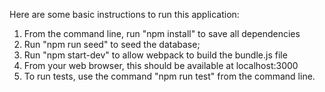 Here are some basic instructions to run this application:

1. From the command line, run "npm install" to save all dependencies
2. Run "npm run seed" to seed the database;
3. Run "npm start-dev" to allow webpack to build the bundle.js file
4. From your web browser, this should be available at localhost:3000
5. To run tests, use the command "npm run test" from the command line.
